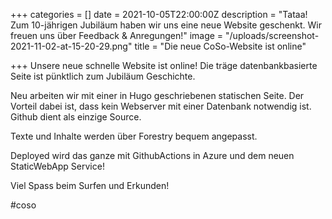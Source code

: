 +++
categories = []
date = 2021-10-05T22:00:00Z
description = "Tataa! Zum 10-jährigen Jubiläum haben wir uns eine neue Website geschenkt. Wir freuen uns über Feedback & Anregungen!"
image = "/uploads/screenshot-2021-11-02-at-15-20-29.png"
title = "Die neue CoSo-Website ist online"

+++
Unsere neue schnelle Website ist online! Die träge datenbankbasierte Seite ist pünktlich zum Jubiläum Geschichte. 

Neu arbeiten wir mit einer in Hugo geschriebenen statischen Seite. Der Vorteil dabei ist, dass kein Webserver mit einer Datenbank notwendig ist. Github dient als einzige Source.

Texte und Inhalte werden über Forestry bequem angepasst.

Deployed wird das ganze mit GithubActions in Azure und dem neuen StaticWebApp Service!

Viel Spass beim Surfen und Erkunden!

\#coso